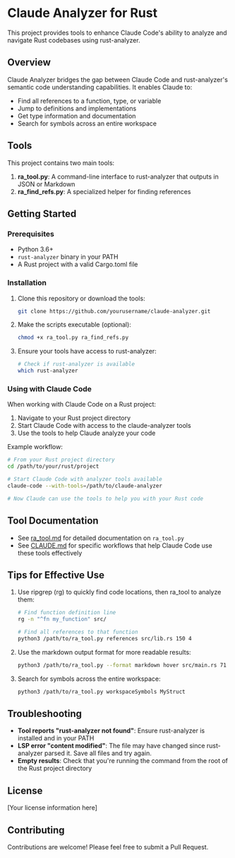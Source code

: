 # Claude Analyzer for Rust

This project provides tools to enhance Claude Code's ability to analyze and navigate Rust codebases using rust-analyzer.

## Overview

Claude Analyzer bridges the gap between Claude Code and rust-analyzer's semantic code understanding capabilities. It enables Claude to:

- Find all references to a function, type, or variable
- Jump to definitions and implementations
- Get type information and documentation
- Search for symbols across an entire workspace

## Tools

This project contains two main tools:

1. **ra_tool.py**: A command-line interface to rust-analyzer that outputs in JSON or Markdown
2. **ra_find_refs.py**: A specialized helper for finding references

## Getting Started

### Prerequisites

- Python 3.6+
- `rust-analyzer` binary in your PATH
- A Rust project with a valid Cargo.toml file

### Installation

1. Clone this repository or download the tools:
   ```bash
   git clone https://github.com/yourusername/claude-analyzer.git
   ```

2. Make the scripts executable (optional):
   ```bash
   chmod +x ra_tool.py ra_find_refs.py
   ```

3. Ensure your tools have access to rust-analyzer:
   ```bash
   # Check if rust-analyzer is available
   which rust-analyzer
   ```

### Using with Claude Code

When working with Claude Code on a Rust project:

1. Navigate to your Rust project directory
2. Start Claude Code with access to the claude-analyzer tools
3. Use the tools to help Claude analyze your code

Example workflow:

```bash
# From your Rust project directory
cd /path/to/your/rust/project

# Start Claude Code with analyzer tools available
claude-code --with-tools=/path/to/claude-analyzer

# Now Claude can use the tools to help you with your Rust code
```

## Tool Documentation

- See [ra_tool.md](ra_tool.md) for detailed documentation on `ra_tool.py`
- See [CLAUDE.md](CLAUDE.md) for specific workflows that help Claude Code use these tools effectively

## Tips for Effective Use

1. Use ripgrep (rg) to quickly find code locations, then ra_tool to analyze them:
   ```bash
   # Find function definition line
   rg -n "^fn my_function" src/
   
   # Find all references to that function
   python3 /path/to/ra_tool.py references src/lib.rs 150 4
   ```

2. Use the markdown output format for more readable results:
   ```bash
   python3 /path/to/ra_tool.py --format markdown hover src/main.rs 71 16
   ```

3. Search for symbols across the entire workspace:
   ```bash
   python3 /path/to/ra_tool.py workspaceSymbols MyStruct
   ```

## Troubleshooting

- **Tool reports "rust-analyzer not found"**: Ensure rust-analyzer is installed and in your PATH
- **LSP error "content modified"**: The file may have changed since rust-analyzer parsed it. Save all files and try again.
- **Empty results**: Check that you're running the command from the root of the Rust project directory

## License

[Your license information here]

## Contributing

Contributions are welcome! Please feel free to submit a Pull Request.